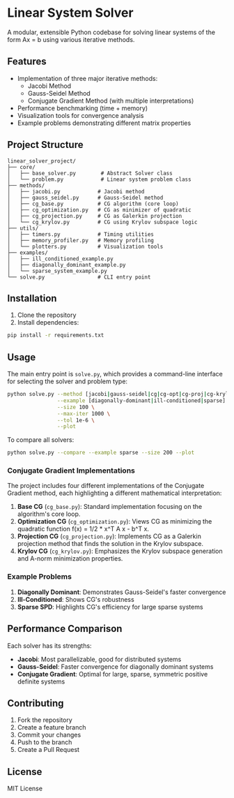 # Linear System Solver

A modular, extensible Python codebase for solving linear systems of the form Ax = b using various iterative methods.

## Features

- Implementation of three major iterative methods:
  - Jacobi Method
  - Gauss-Seidel Method
  - Conjugate Gradient Method (with multiple interpretations)
- Performance benchmarking (time + memory)
- Visualization tools for convergence analysis
- Example problems demonstrating different matrix properties

## Project Structure

```
linear_solver_project/
├── core/
│   ├── base_solver.py        # Abstract Solver class
│   └── problem.py            # Linear system problem class
├── methods/
│   ├── jacobi.py            # Jacobi method
│   ├── gauss_seidel.py      # Gauss-Seidel method
│   ├── cg_base.py           # CG algorithm (core loop)
│   ├── cg_optimization.py   # CG as minimizer of quadratic
│   ├── cg_projection.py     # CG as Galerkin projection
│   └── cg_krylov.py         # CG using Krylov subspace logic
├── utils/
│   ├── timers.py            # Timing utilities
│   ├── memory_profiler.py   # Memory profiling
│   └── plotters.py          # Visualization tools
├── examples/
│   ├── ill_conditioned_example.py
│   ├── diagonally_dominant_example.py
│   └── sparse_system_example.py
└── solve.py                 # CLI entry point
```

## Installation

1. Clone the repository
2. Install dependencies:
```bash
pip install -r requirements.txt
```

## Usage

The main entry point is `solve.py`, which provides a command-line interface for selecting the solver and problem type:

```bash
python solve.py --method [jacobi|gauss-seidel|cg|cg-opt|cg-proj|cg-krylov] \
                --example [diagonally-dominant|ill-conditioned|sparse] \
                --size 100 \
                --max-iter 1000 \
                --tol 1e-6 \
                --plot
```

To compare all solvers:
```bash
python solve.py --compare --example sparse --size 200 --plot
```

### Conjugate Gradient Implementations

The project includes four different implementations of the Conjugate Gradient method, each highlighting a different mathematical interpretation:

1. **Base CG** (`cg_base.py`): Standard implementation focusing on the algorithm's core loop.
2. **Optimization CG** (`cg_optimization.py`): Views CG as minimizing the quadratic function f(x) = 1/2 * x^T A x - b^T x.
3. **Projection CG** (`cg_projection.py`): Implements CG as a Galerkin projection method that finds the solution in the Krylov subspace.
4. **Krylov CG** (`cg_krylov.py`): Emphasizes the Krylov subspace generation and A-norm minimization properties.

### Example Problems

1. **Diagonally Dominant**: Demonstrates Gauss-Seidel's faster convergence
2. **Ill-Conditioned**: Shows CG's robustness
3. **Sparse SPD**: Highlights CG's efficiency for large sparse systems

## Performance Comparison

Each solver has its strengths:

- **Jacobi**: Most parallelizable, good for distributed systems
- **Gauss-Seidel**: Faster convergence for diagonally dominant systems
- **Conjugate Gradient**: Optimal for large, sparse, symmetric positive definite systems

## Contributing

1. Fork the repository
2. Create a feature branch
3. Commit your changes
4. Push to the branch
5. Create a Pull Request

## License

MIT License 